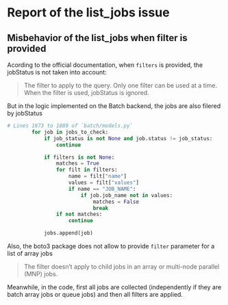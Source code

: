 # Report of the list_jobs issue


## Misbehavior of the list_jobs when filter is provided

Acording to the official documentation, when `filters` is provided, the jobStatus is not taken into account: 

>The filter to apply to the query. Only one filter can be used at a time. When the filter is used, jobStatus is ignored.

But in the logic implemented on the Batch backend, the jobs are also filered by jobStatus 

```Python
# Lines 1873 to 1889 of `batch/models.py`
        for job in jobs_to_check:
            if job_status is not None and job.status != job_status:
                continue

            if filters is not None:
                matches = True
                for filt in filters:
                    name = filt["name"]
                    values = filt["values"]
                    if name == "JOB_NAME":
                        if job.job_name not in values:
                            matches = False
                            break
                if not matches:
                    continue

            jobs.append(job)
```

Also, the boto3 package does not allow to provide `filter` parameter for a list of array jobs

>The filter doesn’t apply to child jobs in an array or multi-node parallel (MNP) jobs.

Meanwhile, in the code, first all jobs are collected (independently if they are batch array jobs or queue jobs) and then all filters are applied.

